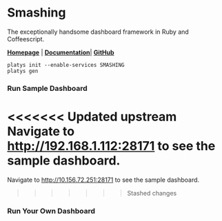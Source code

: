# Smashing

The exceptionally handsome dashboard framework in Ruby and Coffeescript. 

[**Homepage**](https://smashing.github.io/) | [**Documentation**](https://github.com/Smashing/smashing/wiki)| **[GitHub](https://github.com/Smashing/smashing)**

```
platys init --enable-services SMASHING
platys gen
```

### Run Sample Dashboard

<<<<<<< Updated upstream
Navigate to <http://192.168.1.112:28171> to see the sample dashboard.
=======
Navigate to <http://10.156.72.251:28171> to see the sample dashboard.
>>>>>>> Stashed changes

### Run Your Own Dashboard
